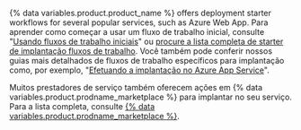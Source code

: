 {% data variables.product.product_name %} offers deployment starter workflows for several popular services, such as Azure Web App. Para aprender como começar a usar um fluxo de trabalho inicial, consulte "[Usando fluxos de trabalho iniciais](/actions/learn-github-actions/using-starter-workflows)" ou [procure a lista completa de starter de implantação fluxos de trabalho](https://github.com/actions/starter-workflows/tree/main/deployments). Você também pode conferir nossos guias mais detalhados de fluxos de trabalho específicos para implantação como, por exemplo, "[Efetuando a implantação no Azure App Service](/actions/deployment/deploying-to-azure-app-service)".

Muitos prestadores de serviço também oferecem ações em {% data variables.product.prodname_marketplace %} para implantar no seu serviço. Para a lista completa, consulte [{% data variables.product.prodname_marketplace %}](https://github.com/marketplace?category=deployment&type=actions).
